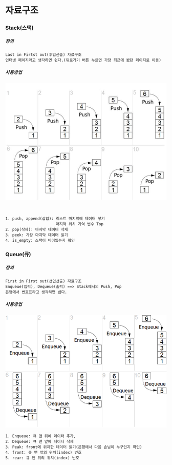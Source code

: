 # 자료구조

### Stack(스택)



##### 정의
	Last in Firtst out(후입선출) 자료구조
	인터넷 페이지라고 생각하면 쉽다.(뒤로가기 버튼 누르면 가장 최근에 봤던 페이지로 이동)



##### 사용방법

![ex_screenshot](./img/stack.jpg)

​	

	1. push, append(삽입): 리스트 마지막에 데이터 넣기 
						  마지막 위치 기억 변수 Top
	2. pop(삭제): 마지막 데이터 삭제 
	3. peek: 가장 마지막 데이터 읽기
	4. is_empty: 스택이 비어있는지 확인








### Queue(큐)



##### 정의
	First in First out(선입선출) 자료구조
	Enqueue(입력), Dequeue(출력) ==> Stack에서의 Push, Pop
	은행에서 번호표라고 생각하면 쉽다.

##### 사용방법

![ex_screenshot](./img/Queue.Png)


	1. Enqueue: 큐 맨 뒤에 데이터 추가, 
	2. Dequeue: 큐 맨 앞에 데이터 삭제
	3. Peak: front에 위치한 데이터 읽기(은행에서 다음 손님이 누구인지 확인)
	4. front: 큐 맨 앞의 위치(index) 번호
	5. rear: 큐 맨 뒤의 위치(index) 번호